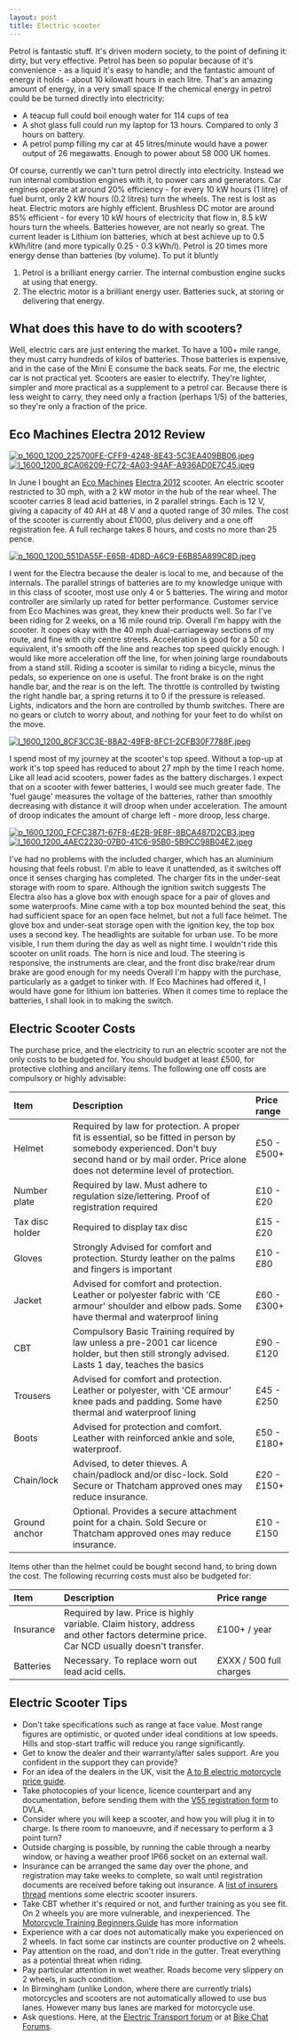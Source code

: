 ```yaml
---
layout: post
title: Electric scooter
---
```


Petrol is fantastic stuff. It's driven modern society, to the point of
defining it: dirty, but very effective. Petrol has been so popular
because of it's convenience - as a liquid it's easy to handle; and the
fantastic amount of energy it holds - about 10 kilowatt hours in each
litre. That's an amazing amount of energy, in a very small space If the
chemical energy in petrol could be be turned directly into electricity:

-   A teacup full could boil enough water for 114 cups of tea
-   A shot glass full could run my laptop for 13 hours. Compared to only
    3 hours on battery.
-   A petrol pump filling my car at 45 litres/minute would have a power
    output of 26 megawatts. Enough to power about 58 000 UK homes.

Of course, currently we can't turn petrol directly into electricity.
Instead we run internal combustion engines with it, to power cars and
generators. Car engines operate at around 20% efficiency - for every 10
kW hours (1 litre) of fuel burnt, only 2 kW hours (0.2 litres) turn the
wheels. The rest is lost as heat. Electric motors are highly efficient.
Brushless DC motor are around 85% efficient - for every 10 kW hours of
electricity that flow in, 8.5 kW hours turn the wheels. Batteries
however, are not nearly so great. The current leader is Lithium ion
batteries, which at best achieve up to 0.5 kWh/litre (and more typically
0.25 - 0.3 kWh/l). Petrol is 20 times more energy dense than batteries
(by volume). To put it bluntly

1.  Petrol is a brilliant energy carrier. The internal combustion engine
    sucks at using that energy.
2.  The electric motor is a brilliant energy user. Batteries suck, at
    storing or delivering that energy.

What does this have to do with scooters?
----------------------------------------

Well, electric cars are just entering the market. To have a 100+ mile
range, they must carry hundreds of kilos of batteries. Those batteries
is expensive, and in the case of the Mini E consume the back seats. For
me, the electric car is not practical yet. Scooters are easier to
electrify. They're lighter, simpler and more practical as a supplement
to a petrol car. Because there is less weight to carry, they need only a
fraction (perhaps 1/5) of the batteries, so they're only a fraction of
the price.

Eco Machines Electra 2012 Review
--------------------------------

[![p\_1600\_1200\_225700FE-CFF9-4248-8E43-5C3EA409BB06.jpeg](../../../uploads/2009/09/p_1600_1200_225700FE-CFF9-4248-8E43-5C3EA409BB06-225x300.jpg "p_1600_1200_225700FE-CFF9-4248-8E43-5C3EA409BB06.jpeg")](../../../uploads/2009/09/p_1600_1200_225700FE-CFF9-4248-8E43-5C3EA409BB06.jpeg)[![l\_1600\_1200\_8CA06209-FC72-4A03-94AF-A936AD0E7C45.jpeg](../../../uploads/2009/09/l_1600_1200_8CA06209-FC72-4A03-94AF-A936AD0E7C45-300x225.jpg "l_1600_1200_8CA06209-FC72-4A03-94AF-A936AD0E7C45.jpeg")](../../../uploads/2009/09/l_1600_1200_8CA06209-FC72-4A03-94AF-A936AD0E7C45.jpeg)

In June I bought an [Eco Machines](http://www.eco-machines.co.uk/)
[Electra 2012](http://www.eco-machines.co.uk/our_mopeds.htm) scooter. An
electric scooter restricted to 30 mph, with a 2 kW motor in the hub of
the rear wheel. The scooter carries 8 lead acid batteries, in 2 parallel
strings. Each is 12 V, giving a capacity of 40 AH at 48 V and a quoted
range of 30 miles. The cost of the scooter is currently about £1000,
plus delivery and a one off registration fee. A full recharge takes 8
hours, and costs no more than 25 pence.

[![p\_1600\_1200\_551DA55F-E65B-4D8D-A6C9-E6B85A899C8D.jpeg](../../../uploads/2009/09/p_1600_1200_551DA55F-E65B-4D8D-A6C9-E6B85A899C8D-225x300.jpg "p_1600_1200_551DA55F-E65B-4D8D-A6C9-E6B85A899C8D.jpeg")](../../../uploads/2009/09/p_1600_1200_551DA55F-E65B-4D8D-A6C9-E6B85A899C8D.jpeg)

I went for the Electra because the dealer is local to me, and because of
the internals. The parallel strings of batteries are to my knowledge
unique with in this class of scooter, most use only 4 or 5 batteries.
The wiring and motor controller are similarly up rated for better
performance. Customer service from Eco Machines was great, they knew
their products well. So far I've been riding for 2 weeks, on a 16 mile
round trip. Overall I'm happy with the scooter. It copes okay with the
40 mph dual-carriageway sections of my route, and fine with city centre
streets. Acceleration is good for a 50 cc equivalent, it's smooth off
the line and reaches top speed quickly enough. I would like more
acceleration off the line, for when joining large roundabouts from a
stand still. Riding a scooter is similar to riding a bicycle, minus the
pedals, so experience on one is useful. The front brake is on the right
handle bar, and the rear is on the left. The throttle is controlled by
twisting the right handle bar, a spring returns it to 0 if the pressure
is released. Lights, indicators and the horn are controlled by thumb
switches. There are no gears or clutch to worry about, and nothing for
your feet to do whilst on the move.

[![l\_1600\_1200\_8CF3CC3E-88A2-49FB-8FC1-2CFB30F7788F.jpeg](../../../uploads/2009/09/l_1600_1200_8CF3CC3E-88A2-49FB-8FC1-2CFB30F7788F-300x225.jpg "l_1600_1200_8CF3CC3E-88A2-49FB-8FC1-2CFB30F7788F.jpeg")](../../../uploads/2009/09/l_1600_1200_8CF3CC3E-88A2-49FB-8FC1-2CFB30F7788F.jpeg)

I spend most of my journey at the scooter's top speed. Without a top-up
at work it's top speed has reduced to about 27 mph by the time I reach
home. Like all lead acid scooters, power fades as the battery
discharges. I expect that on a scooter with fewer batteries, I would see
much greater fade. The 'fuel gauge' measures the voltage of the
batteries, rather than smoothly decreasing with distance it will droop
when under acceleration. The amount of droop indicates the amount of
charge left - more droop, less charge.

[![p\_1600\_1200\_FCFC3871-67F8-4E2B-9E8F-8BCA487D2CB3.jpeg](../../../uploads/2009/09/p_1600_1200_FCFC3871-67F8-4E2B-9E8F-8BCA487D2CB3-225x300.jpg "p_1600_1200_FCFC3871-67F8-4E2B-9E8F-8BCA487D2CB3.jpeg")](../../../uploads/2009/09/p_1600_1200_FCFC3871-67F8-4E2B-9E8F-8BCA487D2CB3.jpeg)[![l\_1600\_1200\_4AEC2230-07B0-41C6-95B0-5B9CC98B04E2.jpeg](../../../uploads/2009/09/l_1600_1200_4AEC2230-07B0-41C6-95B0-5B9CC98B04E2-300x225.jpg "l_1600_1200_4AEC2230-07B0-41C6-95B0-5B9CC98B04E2.jpeg")](../../../uploads/2009/09/l_1600_1200_4AEC2230-07B0-41C6-95B0-5B9CC98B04E2.jpeg)

I've had no problems with the included charger, which has an aluminium
housing that feels robust. I'm able to leave it unattended, as it
switches off once it senses charging has completed. The charger fits in
the under-seat storage with room to spare. Although the ignition switch
suggests The Electra also has a glove box with enough space for a pair
of gloves and some waterproofs. Mine came with a top box mounted behind
the seat, this had sufficient space for an open face helmet, but not a
full face helmet. The glove box and under-seat storage open with the
ignition key, the top box uses a second key. The headlights are suitable
for urban use. To be more visible, I run them during the day as well as
night time. I wouldn't ride this scooter on unlit roads. The horn is
nice and loud. The steering is responsive, the instruments are clear,
and the front disc brake/rear drum brake are good enough for my needs
Overall I'm happy with the purchase, particularly as a gadget to tinker
with. If Eco Machines had offered it, I would have gone for lithium ion
batteries. When it comes time to replace the batteries, I shall look in
to making the switch.

Electric Scooter Costs
----------------------

The purchase price, and the electricity to run an electric scooter are
not the only costs to be budgeted for. You should budget at least £500,
for protective clothing and ancillary items. The following one off costs
are compulsory or highly advisable:

<table>
<col width="21%" />
<col width="65%" />
<col width="13%" />
<thead>
<tr class="header">
<th align="left">Item</th>
<th align="left">Description</th>
<th align="left">Price range</th>
</tr>
</thead>
<tbody>
<tr class="odd">
<td align="left">Helmet</td>
<td align="left">Required by law for protection. A proper fit is essential, so be fitted in person by somebody experienced. Don't buy second hand or by mail order. Price alone does not determine level of protection.</td>
<td align="left">£50 - £500+</td>
</tr>
<tr class="even">
<td align="left">Number plate</td>
<td align="left">Required by law. Must adhere to regulation size/lettering. Proof of registration required</td>
<td align="left">£10 - £20</td>
</tr>
<tr class="odd">
<td align="left">Tax disc holder</td>
<td align="left">Required to display tax disc</td>
<td align="left">£15 - £20</td>
</tr>
<tr class="even">
<td align="left">Gloves</td>
<td align="left">Strongly Advised for comfort and protection. Sturdy leather on the palms and fingers is important</td>
<td align="left">£10 - £80</td>
</tr>
<tr class="odd">
<td align="left">Jacket</td>
<td align="left">Advised for comfort and protection. Leather or polyester fabric with 'CE armour' shoulder and elbow pads. Some have thermal and waterproof lining</td>
<td align="left">£60 - £300+</td>
</tr>
<tr class="even">
<td align="left">CBT</td>
<td align="left">Compulsory Basic Training required by law unless a pre-2001 car licence holder, but then still strongly advised. Lasts 1 day, teaches the basics</td>
<td align="left">£90 - £120</td>
</tr>
<tr class="odd">
<td align="left">Trousers</td>
<td align="left">Advised for comfort and protection. Leather or polyester, with 'CE armour' knee pads and padding. Some have thermal and waterproof lining</td>
<td align="left">£45 - £250</td>
</tr>
<tr class="even">
<td align="left">Boots</td>
<td align="left">Advised for protection and comfort. Leather with reinforced ankle and sole, waterproof.</td>
<td align="left">£50 - £180+</td>
</tr>
<tr class="odd">
<td align="left">Chain/lock</td>
<td align="left">Advised, to deter thieves. A chain/padlock and/or disc-lock. Sold Secure or Thatcham approved ones may reduce insurance.</td>
<td align="left">£20 - £150+</td>
</tr>
<tr class="even">
<td align="left">Ground anchor</td>
<td align="left">Optional. Provides a secure attachment point for a chain. Sold Secure or Thatcham approved ones may reduce insurance.</td>
<td align="left">£10 - £150</td>
</tr>
</tbody>
</table>

Items other than the helmet could be bought second hand, to bring down
the cost. The following recurring costs must also be budgeted for:

<table>
<col width="13%" />
<col width="57%" />
<col width="28%" />
<thead>
<tr class="header">
<th align="left">Item</th>
<th align="left">Description</th>
<th align="left">Price range</th>
</tr>
</thead>
<tbody>
<tr class="odd">
<td align="left">Insurance</td>
<td align="left">Required by law. Price is highly variable. Claim history, address and other factors determine price. Car NCD usually doesn't transfer.</td>
<td align="left">£100+ / year</td>
</tr>
<tr class="even">
<td align="left">Batteries</td>
<td align="left">Necessary. To replace worn out lead acid cells.</td>
<td align="left">£XXX / 500 full charges</td>
</tr>
</tbody>
</table>

Electric Scooter Tips
---------------------

-   Don't take specifications such as range at face value. Most range
    figures are optimistic, or quoted under ideal conditions at low
    speeds. Hills and stop-start traffic will reduce you range
    significantly.
-   Get to know the dealer and their warranty/after sales support. Are
    you confident in the support they can provide?
-   For an idea of the dealers in the UK, visit the [A to B electric
    motorcycle price
    guide](http://www.atob.org.uk/electricmotorbikes.htm).
-   Take photocopies of your licence, licence counterpart and any
    documentation, before sending them with the [V55 registration
    form](http://www.direct.gov.uk/en/Motoring/BuyingAndSellingAVehicle/RegisteringAVehicle/DG_4022316)
    to DVLA.
-   Consider where you will keep a scooter, and how you will plug it in
    to charge. Is there room to manoeuvre, and if necessary to perform a
    3 point turn?
-   Outside charging is possible, by running the cable through a nearby
    window, or having a weather proof IP66 socket on an external wall.
-   Insurance can be arranged the same day over the phone, and
    registration may take weeks to complete, so wait until registration
    documents are received before taking out insurance. A [list of
    insurers
    thread](http://electricmotoring.forumup.co.uk/viewtopic.php?t=64&mforum=electricmotoring)
    mentions some electric scooter insurers.
-   Take CBT whether it's required or not, and further training as you
    see fit. On 2 wheels you are more vulnerable, and inexperienced. The
    [Motorcycle Training Beginners
    Guide](http://www.begin-motorcycling.co.uk/) has more information
-   Experience with a car does not automatically make you experienced on
    2 wheels. In fact some car instincts are counter productive on 2
    wheels.
-   Pay attention on the road, and don't ride in the gutter. Treat
    everything as a potential threat when riding.
-   Pay particular attention in wet weather. Roads become very slippery
    on 2 wheels, in such condition.
-   In Birmingham (unlike London, where there are currently trials)
    motorcycles and scooters are not automatically allowed to use bus
    lanes. However many bus lanes are marked for motorcycle use.
-   Ask questions. Here, at the [Electric Transport
    forum](http://electricmotoring.forumup.co.uk/index.php?mforum=electricmotoring "Electric Motoring forum")
    or at [Bike Chat
    Forums](http://www.bikechatforums.com/ "Bike Chat Forums").
